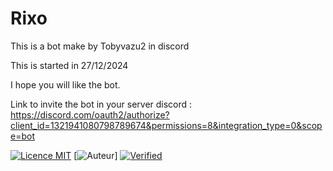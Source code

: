 # Rixo
This is a bot make by Tobyvazu2 in discord

This is started in 27/12/2024

I hope you will like the bot.

Link to invite the bot in your server discord : https://discord.com/oauth2/authorize?client_id=1321941080798789674&permissions=8&integration_type=0&scope=bot


[![Licence MIT](https://img.shields.io/badge/Licence-MIT-blue)](https://opensource.org/licenses/MIT)
[![Auteur](https://img.shields.io/badge/Auteur-tobyvazu2-brightgreen)]
[![Verified](https://img.shields.io/badge/Verified-Commit-brightgreen)](https://github.com/tobyvazu2-dev/Rixo)
